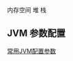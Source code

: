 

内存空间 堆 栈

## JVM 参数配置

[常用JVM配置参数](https://www.cnblogs.com/pony1223/p/8661219.html)



















